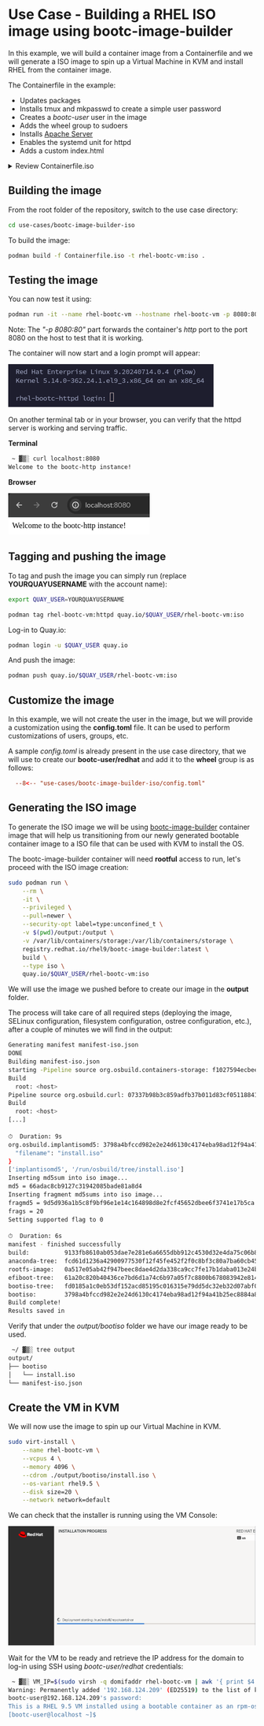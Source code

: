 # Use Case - Building a RHEL ISO image using bootc-image-builder

In this example, we will build a container image from a Containerfile and we will generate a ISO image to spin up a Virtual Machine in KVM and install RHEL from the container image.

The Containerfile in the example:

- Updates packages
- Installs tmux and mkpasswd to create a simple user password
- Creates a *bootc-user* user in the image
- Adds the wheel group to sudoers
- Installs [Apache Server](https://httpd.apache.org/)
- Enables the systemd unit for httpd
- Adds a custom index.html

<details>
  <summary>Review Containerfile.iso</summary>
  ```dockerfile
  --8<-- "use-cases/bootc-image-builder-iso/Containerfile.iso"
  ```
</details>

## Building the image

From the root folder of the repository, switch to the use case directory:

```bash
cd use-cases/bootc-image-builder-iso
```

To build the image:

```bash
podman build -f Containerfile.iso -t rhel-bootc-vm:iso .
```

## Testing the image

You can now test it using:

```bash
podman run -it --name rhel-bootc-vm --hostname rhel-bootc-vm -p 8080:80 rhel-bootc-vm:iso
```

Note: The *"-p 8080:80"* part forwards the container's *http* port to the port 8080 on the host to test that it is working.

The container will now start and a login prompt will appear:

![](./assets/bootc-container.png)

On another terminal tab or in your browser, you can verify that the httpd server is working and serving traffic.

**Terminal**

```bash
 ~ ▓▒░ curl localhost:8080
Welcome to the bootc-http instance!
```

**Browser**

![](./assets/browser-test.png)

## Tagging and pushing the image

To tag and push the image you can simply run (replace **YOURQUAYUSERNAME** with the account name):


```bash
export QUAY_USER=YOURQUAYUSERNAME
```

```bash
podman tag rhel-bootc-vm:httpd quay.io/$QUAY_USER/rhel-bootc-vm:iso
```

Log-in to Quay.io:

```bash
podman login -u $QUAY_USER quay.io
```

And push the image:

```bash
podman push quay.io/$QUAY_USER/rhel-bootc-vm:iso
```

## Customize the image

In this example, we will not create the user in the image, but we will provide a customization using the **config.toml** file. It can be used to perform customizations of users, groups, etc.

A sample *config.toml* is already present in the use case directory, that we will use to create our **bootc-user/redhat** and add it to the **wheel** group is as follows:

```toml
  --8<-- "use-cases/bootc-image-builder-iso/config.toml"
```

## Generating the ISO image

To generate the ISO image we will be using [bootc-image-builder](https://github.com/osbuild/bootc-image-builder) container image that will help us transitioning from our newly generated bootable container image to a ISO file that can be used with KVM to install the OS.

The bootc-image-builder container will need **rootful** access to run, let's proceed with the ISO image creation:

```bash
sudo podman run \
    --rm \
    -it \
    --privileged \
    --pull=newer \
    --security-opt label=type:unconfined_t \
    -v $(pwd)/output:/output \
    -v /var/lib/containers/storage:/var/lib/containers/storage \
    registry.redhat.io/rhel9/bootc-image-builder:latest \
    build \
    --type iso \
    quay.io/$QUAY_USER/rhel-bootc-vm:iso
```

We will use the image we pushed before to create our image in the **output** folder.

The process will take care of all required steps (deploying the image, SELinux configuration, filesystem configuration, ostree configuration, etc.), after a couple of minutes we will find in the output:

```bash
Generating manifest manifest-iso.json
DONE
Building manifest-iso.json
starting -Pipeline source org.osbuild.containers-storage: f1027594ecbee0b434f86af01d4ba21b478265c0c773e35c387858d0fc4bf16d
Build
  root: <host>
Pipeline source org.osbuild.curl: 07337b98b3c859adfb37b011d83cf0511884147bf999e7869ffbf9074b529a4f
Build
  root: <host>
[...]

⏱  Duration: 9s
org.osbuild.implantisomd5: 3798a4bfccd982e2e24d6130c4174eba98ad12f94a41b25ec8884a8cfccaf8ce {
  "filename": "install.iso"
}
['implantisomd5', '/run/osbuild/tree/install.iso']
Inserting md5sum into iso image...
md5 = 66adac8cb9127c31942085bade81a8d4
Inserting fragment md5sums into iso image...
fragmd5 = 9d5d936a1b5c8f9bf96e1e14c164898d8e2fcf45652dbee6f3741e17b5ca
frags = 20
Setting supported flag to 0

⏱  Duration: 6s
manifest - finished successfully
build:          9133fb8610ab053dae7e281e6a6655dbb912c4530d32e4da75c06b8713a87c80
anaconda-tree:  fcd61d1236a42900977530f12f45fe452f2f0c8bf3c80a7ba60cb45ffe4bf36d
rootfs-image:   0a517e05ab42f947beec8dae4d2da338ca9cc7fe17b1daba013e24b1c60aeadf
efiboot-tree:   61a20c820b40436ce7bd6d1a74c6b97a05f7c8800b678083942e814cf9f7cc0e
bootiso-tree:   fd0185a1c0eb53df152acd85195c016315e79dd5dc32eb32d07abf0e21251c62
bootiso:        3798a4bfccd982e2e24d6130c4174eba98ad12f94a41b25ec8884a8cfccaf8ce
Build complete!
Results saved in

```

Verify that under the *output/bootiso* folder we have our image ready to be used.

```bash
 ~/ ▓▒░ tree output
output/
├── bootiso
│   └── install.iso
└── manifest-iso.json
```

## Create the VM in KVM

We will now use the image to spin up our Virtual Machine in KVM.

```bash
sudo virt-install \
    --name rhel-bootc-vm \
    --vcpus 4 \
    --memory 4096 \
    --cdrom ./output/bootiso/install.iso \
    --os-variant rhel9.5 \
    --disk size=20 \
    --network network=default
```

We can check that the installer is running using the VM Console:

![](./assets/anaconda-boot.png)

Wait for the VM to be ready and retrieve the IP address for the domain to log-in using SSH using *bootc-user/redhat* credentials:

```bash
 ~ ▓▒░ VM_IP=$(sudo virsh -q domifaddr rhel-bootc-vm | awk '{ print $4 }' | cut -d"/" -f1) && ssh bootc-user@$VM_IP
Warning: Permanently added '192.168.124.209' (ED25519) to the list of known hosts.
bootc-user@192.168.124.209's password:
This is a RHEL 9.5 VM installed using a bootable container as an rpm-ostree source!
[bootc-user@localhost ~]$
```

